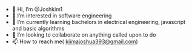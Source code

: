- 👋 Hi, I’m @Joshkim1
- 👀 I’m interested in software engineering 
- 🌱 I’m currently learning bachelors in electrical engineering, javascript and basic algorithms
- 💞️ I’m looking to collaborate on anything called upon to do
- 📫 How to reach me( kiimajoshua393@gmail.com)

<!---
Joshkim1/Joshkim1 is a ✨ special ✨ repository because its `README.md` (this file) appears on your GitHub profile.
You can click the Preview link to take a look at your changes.
--->
